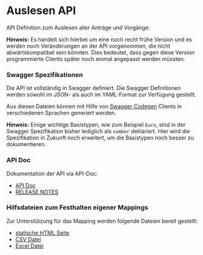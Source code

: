 # Auslesen API
API Definition zum Auslesen aller Anträge und Vorgänge.

**Hinweis:** Es handelt sich hierbei um eine noch recht frühe Version und es werden noch Veränderungen an der API vorgenommen, die nicht abwärtskompatibel sein könnten. Dies bedeutet, dass gegen diese Version programmierte Clients später noch einmal angepasst werden müssten.

### Swagger Spezifikationen
Die API ist vollständig in Swagger definiert. Die Swagger Definitionen werden sowohl im JSON- als auch im YAML-Format zur Verfügung gestellt.

Aus diesen Dateien können mit Hilfe von [Swagger Codegen](https://github.com/swagger-api/swagger-codegen) Clients in verschiedenen Sprachen generiert werden.

**Hinweis:** Einige wichtige Basistypen, wie zum Beispiel `Euro`, sind in der Swagger Spezifikation bisher lediglich als `number` deklariert. Hier wird die Spezifikation in Zukunft noch erweitert, um die Basistypen noch besser zu dokumentieren.

### API Doc

Dokumentation der API via API-Doc:
 - [API Doc](https://auslesen-api.api-docs.io/0.1/antraege/angebot-des-antrags-abrufen)
 - [RELEASE NOTES](RELEASE_NOTES.MD)

### Hilfsdateien zum Festhalten eigener Mappings
Zur Unterstützung für das Mapping werden folgende Dateien bereit gestellt:
  - [statische HTML Seite](http://htmlpreview.github.io?https://raw.githubusercontent.com/hypoport/europace2-api/master/BaufiSmart/auslesen/Dokumentation/index.html)
  - [CSV Datei](https://raw.githubusercontent.com/hypoport/europace2-api/master/BaufiSmart/auslesen/definitions.csv)
  - [Excel Datei](https://raw.githubusercontent.com/hypoport/europace2-api/master/BaufiSmart/auslesen/definitions.xls)

